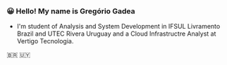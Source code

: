  <h3>😀 Hello! My name is Gregório Gadea</h3>

- I'm student of Analysis and System Development in IFSUL Livramento Brazil and UTEC Rivera Uruguay and a Cloud Infrastructre Analyst at Vertigo Tecnologia.

🇧🇷 🇺🇾
